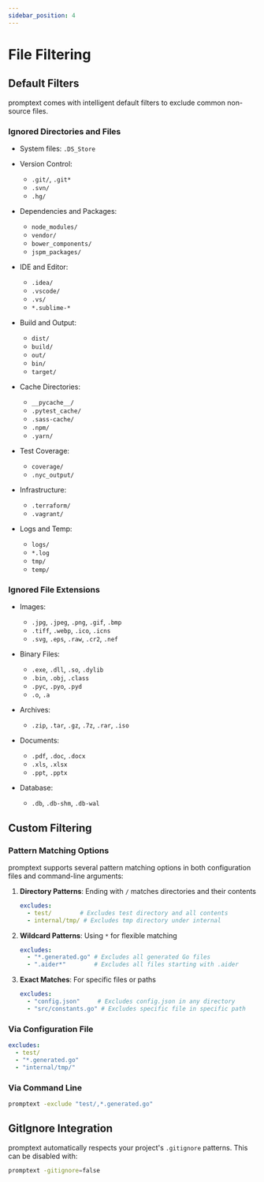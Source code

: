 ```yaml
---
sidebar_position: 4
---
```


# File Filtering

## Default Filters

promptext comes with intelligent default filters to exclude common non-source files.

### Ignored Directories and Files

- System files: `.DS_Store`

- Version Control:
  - `.git/`, `.git*`
  - `.svn/`
  - `.hg/`

- Dependencies and Packages:
  - `node_modules/`
  - `vendor/`
  - `bower_components/`
  - `jspm_packages/`

- IDE and Editor:
  - `.idea/`
  - `.vscode/`
  - `.vs/`
  - `*.sublime-*`

- Build and Output:
  - `dist/`
  - `build/`
  - `out/`
  - `bin/`
  - `target/`

- Cache Directories:
  - `__pycache__/`
  - `.pytest_cache/`
  - `.sass-cache/`
  - `.npm/`
  - `.yarn/`

- Test Coverage:
  - `coverage/`
  - `.nyc_output/`

- Infrastructure:
  - `.terraform/`
  - `.vagrant/`

- Logs and Temp:
  - `logs/`
  - `*.log`
  - `tmp/`
  - `temp/`

### Ignored File Extensions

- Images:
  - `.jpg`, `.jpeg`, `.png`, `.gif`, `.bmp`
  - `.tiff`, `.webp`, `.ico`, `.icns`
  - `.svg`, `.eps`, `.raw`, `.cr2`, `.nef`

- Binary Files:
  - `.exe`, `.dll`, `.so`, `.dylib`
  - `.bin`, `.obj`, `.class`
  - `.pyc`, `.pyo`, `.pyd`
  - `.o`, `.a`

- Archives:
  - `.zip`, `.tar`, `.gz`, `.7z`, `.rar`, `.iso`

- Documents:
  - `.pdf`, `.doc`, `.docx`
  - `.xls`, `.xlsx`
  - `.ppt`, `.pptx`

- Database:
  - `.db`, `.db-shm`, `.db-wal`

## Custom Filtering

### Pattern Matching Options

promptext supports several pattern matching options in both configuration files and command-line arguments:

1. **Directory Patterns**: Ending with `/` matches directories and their contents
   ```yaml
   excludes:
     - test/        # Excludes test directory and all contents
     - internal/tmp/ # Excludes tmp directory under internal
   ```

2. **Wildcard Patterns**: Using `*` for flexible matching
   ```yaml
   excludes:
     - "*.generated.go" # Excludes all generated Go files
     - ".aider*"        # Excludes all files starting with .aider
   ```

3. **Exact Matches**: For specific files or paths
   ```yaml
   excludes:
     - "config.json"     # Excludes config.json in any directory
     - "src/constants.go" # Excludes specific file in specific path
   ```

### Via Configuration File

```yaml
excludes:
  - test/
  - "*.generated.go"
  - "internal/tmp/"
```

### Via Command Line

```bash
promptext -exclude "test/,*.generated.go"
```

## GitIgnore Integration

promptext automatically respects your project's `.gitignore` patterns. This can be disabled with:

```bash
promptext -gitignore=false
```
